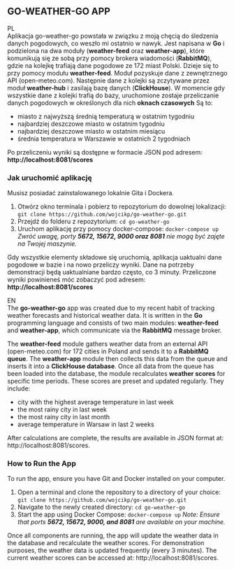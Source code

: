 ## GO-WEATHER-GO APP

PL<br>
Aplikacja go-weather-go powstała w związku z moją chęcią do śledzenia danych pogodowych, co weszło mi ostatnio w nawyk. 
Jest napisana w **Go** i podzielona na dwa moduły (**weather-feed** oraz **weather-app**), które komunikują się ze sobą przy pomocy brokera wiadomości (**RabbitMQ**), gdzie na kolejkę trafiają dane pogodowe ze 172 miast Polski. Dzieje się to przy pomocy modułu **weather-feed**. Moduł pozyskuje dane z zewnętrznego API (open-meteo.com). Następnie dane z kolejki są zczytywane przez moduł **weather-hub** i zasilają bazę danych (**ClickHouse**). W momencie gdy wszystkie dane z kolejki trafią do bazy, uruchomione zostaje przeliczanie danych pogodowych w określonych dla nich **oknach czasowych**
Są to:
 - miasto z najwyższą średnią temperaturą w ostatnim tygodniu
 - najbardziej deszczowe miasto w ostatnim tygodniu
 - najbardziej deszczowe miasto w ostatnim miesiącu
 - średnia temperatura w Warszawie w ostatnich 2 tygodniach

Po przeliczeniu wyniki są dostępne w formacie JSON pod adresem: **http://localhost:8081/scores**

### Jak uruchomić aplikację
Musisz posiadać zainstalowanego lokalnie Gita i Dockera. 
1. Otwórz okno terminala i pobierz to repozytorium do dowolnej lokalizacji: 
`git clone https://github.com/wojcikp/go-weather-go.git`
2. Przejdź do folderu z repozytorium: `cd go-weather-go`
3. Uruchom aplikację przy pomocy docker-compose: `docker-compose up`
*Zwróć uwagę, porty **5672, 15672, 9000 oraz 8081** nie mogą być zajęte na Twojej maszynie.*

Gdy wszystkie elementy składowe się uruchomią, aplikacja uaktualni dane pogodowe w bazie i na nowo przeliczy wyniki. Dane na potrzeby demonstracji będą uaktualniane bardzo często, co 3 minuty. Przeliczone wyniki powinieneś móc zobaczyć pod adresem: **http://localhost:8081/scores**
<br>

EN<br>
The **go-weather-go** app was created due to my recent habit of tracking weather forecasts and historical weather data. It is written in the **Go** programming language and consists of two main modules: **weather-feed** and **weather-app**, which communicate via the **RabbitMQ** message broker.

The **weather-feed** module gathers weather data from an external API (open-meteo.com) for 172 cities in Poland and sends it to a **RabbitMQ queue**. The **weather-app** module then collects this data from the queue and inserts it into a **ClickHouse database**. Once all data from the queue has been loaded into the database, the module recalculates **weather scores** for specific time periods. These scores are preset and updated regularly. They include:
- city with the highest average temperature in last week
- the most rainy city in last week
- the most rainy city in last month
- average temperature in Warsaw in last 2 weeks

After calculations are complete, the results are available in JSON format at: http://localhost:8081/scores.
### How to Run the App
To run the app, ensure you have Git and Docker installed on your computer.
1. Open a terminal and clone the repository to a directory of your choice:
`git clone https://github.com/wojcikp/go-weather-go.git`
2. Navigate to the newly created directory: `cd go-weather-go`
3. Start the app using Docker Compose: `docker-compose up`
*Note: Ensure that ports **5672, 15672, 9000, and 8081** are available on your machine.*

Once all components are running, the app will update the weather data in the database and recalculate the weather scores. For demonstration purposes, the weather data is updated frequently (every 3 minutes). The current weather scores can be accessed at: http://localhost:8081/scores.
